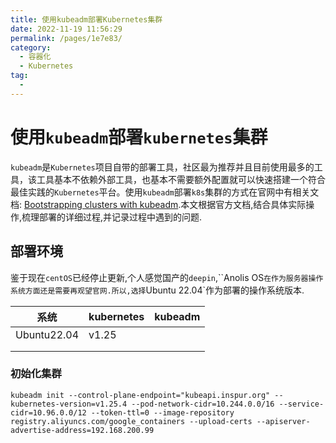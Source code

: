 ```yaml
---
title: 使用kubeadm部署Kubernetes集群
date: 2022-11-19 11:56:29
permalink: /pages/1e7e83/
category:
  - 容器化
  - Kubernetes
tag:
  - 
---
```

# 使用`kubeadm`部署`kubernetes`集群

​	`kubeadm`是`Kubernetes`项目自带的部署工具，社区最为推荐并且目前使用最多的工具，该工具基本不依赖外部工具，也基本不需要额外配置就可以快速搭建一个符合最佳实践的`Kubernetes`平台。使用`kubeadm`部署`k8s`集群的方式在官网中有相关文档: [Bootstrapping clusters with kubeadm](https://kubernetes.io/docs/setup/production-environment/tools/kubeadm/).本文根据官方文档,结合具体实际操作,梳理部署的详细过程,并记录过程中遇到的问题.

## 部署环境

​	鉴于现在`centOS`已经停止更新,个人感觉国产的`deepin`,``Anolis OS`在作为服务器操作系统方面还是需要再观望官网.所以,选择`Ubuntu 22.04`作为部署的操作系统版本.

| 系统        | kubernetes | kubeadm |
| ----------- | ---------- | ------- |
| Ubuntu22.04 | v1.25      |         |
|             |            |         |
|             |            |         |

### 初始化集群

```
kubeadm init --control-plane-endpoint="kubeapi.inspur.org" --kubernetes-version=v1.25.4 --pod-network-cidr=10.244.0.0/16 --service-cidr=10.96.0.0/12 --token-ttl=0 --image-repository registry.aliyuncs.com/google_containers --upload-certs --apiserver-advertise-address=192.168.200.99
```

